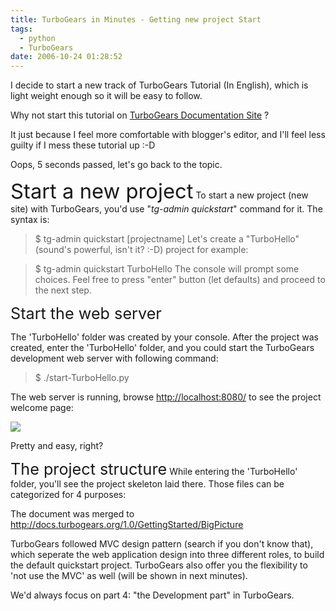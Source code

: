 ```yaml
---
title: TurboGears in Minutes - Getting new project Start
tags:
  - python
  - TurboGears
date: 2006-10-24 01:28:52
---
```


I decide to start a new track of TurboGears Tutorial (In English), which is light weight enough so it will be easy to follow.

Why not start this tutorial on [TurboGears Documentation Site](http://docs.turbogears.org) ?

It just because I feel more comfortable with blogger's editor, and I'll feel less guilty if I mess these tutorial up :-D

Oops, 5 seconds passed, let's go back to the topic.

<span style="font-size:130%;">
<span style="font-size:180%;">Start a new project</span></span>
To start a new project (new site) with TurboGears, you'd use "<span style="font-style: italic;">tg-admin quickstart</span>" command for it.
The syntax is:

> $ tg-admin quickstart [projectname]
Let's create a "TurboHello" (sound's powerful, isn't it? :-D) project for example:

> $ tg-admin quickstart TurboHello
The console will prompt some choices. Feel free to press "enter" button (let defaults) and proceed to the next step.

<span style="font-size:180%;">Start the web server</span>

The 'TurboHello' folder was created by your console. After the project was created, enter the 'TurboHello' folder, and you could start the TurboGears development web server with following command:

> $ ./start-TurboHello.py

The web server is running, browse [http://localhost:8080/](http://localhost:8080/) to see the project welcome page:

[![](http://photos1.blogger.com/blogger/1345/565/320/welcome.png)](http://photos1.blogger.com/blogger/1345/565/1600/welcome.gif)

Pretty and easy, right?

<span style="font-size:180%;">The project structure</span>
While entering the 'TurboHello' folder, you'll see the project skeleton laid there. Those files can be categorized for 4  purposes:

The document was merged to http://docs.turbogears.org/1.0/GettingStarted/BigPicture

TurboGears followed MVC design pattern (search if you don't know that), which seperate the web application design into three different roles, to build the default quickstart project.
TurboGears  also offer you the flexibility to 'not use the MVC' as well (will be shown in next minutes).

We'd always focus on part 4: "the Development part" in TurboGears.
